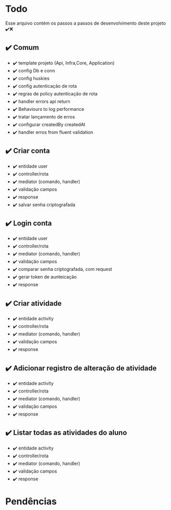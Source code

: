 # Todo

Esse arquivo contém os passos a passos de desenvolvimento deste projeto
✔️❌

## ✔️ Comum

- ✔️ template projeto (Api, Infra,Core, Application)
- ✔️ config Db e conn
- ✔️ config huskies
- ✔️ config autenticação de rota
- ✔️ regras de policy autenticação de rota
- ✔️ handler errors api return
- ✔️ Behaviours to log performance
- ✔️ tratar lançamento de erros
- ✔️ configurar createdBy createdAt
- ✔️ handler erros from fluent validation

## ✔️ Criar conta

- ✔️ entidade user
- ✔️ controller/rota
- ✔️ mediator (comando, handler)
- ✔️ validação campos
- ✔️ response
- ✔️ salvar senha criptografada

## ✔️ Login conta

- ✔️ entidade user
- ✔️ controller/rota
- ✔️ mediator (comando, handler)
- ✔️ validação campos
- ✔️ comparar senha criptografada, com request
- ✔️ gerar token de aunteicação
- ✔️ response

## ✔️ Criar atividade

- ✔️ entidade activity
- ✔️ controller/rota
- ✔️ mediator (comando, handler)
- ✔️ validação campos
- ✔️ response

## ✔️ Adicionar registro de alteração de atividade

- ✔️ entidade activity
- ✔️ controller/rota
- ✔️ mediator (comando, handler)
- ✔️ validação campos
- ✔️ response

## ✔️ Listar todas as atividades do aluno

- ✔️ entidade activity
- ✔️ controller/rota
- ✔️ mediator (comando, handler)
- ✔️ validação campos
- ✔️ response

# Pendências
